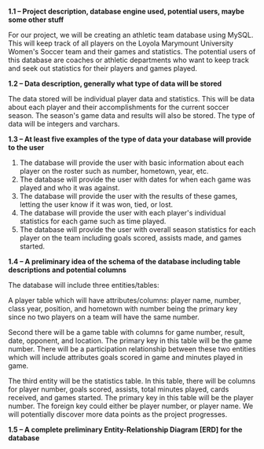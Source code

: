 **1.1 – Project description, database engine used, potential users, maybe some other stuff**

For our project, we will be creating an athletic team database using MySQL. This will keep track of all players on the Loyola Marymount University Women's Soccer team and their games and statistics. The potential users of this database are coaches or athletic departments who want to keep track and seek out statistics for their players and games played. 

**1.2 – Data description, generally what type of data will be stored**

The data stored will be individual player data and statistics. This will be data about each player and their accomplishments for the current soccer season. The season's game data and results will also be stored. The type of data will be integers and varchars. 

**1.3 – At least five examples of the type of data your database will provide to the user**

1) The database will provide the user with basic information about each player on the roster such as number, hometown, year, etc. 
2) The database will provide the user with dates for when each game was played and who it was against. 
3) The database will provide the user with the results of these games, letting the user know if it was won, tied, or lost. 
4) The database will provide the user with each player's individual statistics for each game such as time played. 
5) The database will provide the user with overall season statistics for each player on the team including goals scored, assists made, and games started. 

**1.4 – A preliminary idea of the schema of the database including table descriptions and potential columns**

The database will include three entities/tables: 


A player table which will have attributes/columns: player name, number, class year, position, and hometown with number being the primary key since no two players on a team will have the same number.


Second there will be a game table with columns for game number, result, date, opponent, and location. The primary key in this table will be the game number. There will be a participation relationship between these two entities which will include attributes goals scored in game and minutes played in game. 


The third entity will be the statistics table. In this table, there will be columns for player number, goals scored, assists, total minutes played, cards received, and games started. The primary key in this table will be the player number. The foreign key could either be player number, or player name.
We will potentially discover more data points as the project progresses. 


**1.5 – A complete preliminary Entity-Relationship Diagram [ERD] for the database**
